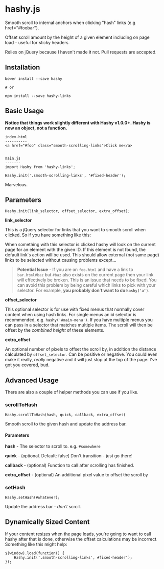# hashy.js #

Smooth scroll to internal anchors when clicking "hash" links (e.g. href="#foobar").

Offset scroll amount by the height of a given element including on page load - useful for sticky headers.

Relies on jQuery because I haven't made it not. Pull requests are accepted.

## Installation ##

    bower install --save hashy

    # or

    npm install --save hashy-links


## Basic Usage ##

**Notice that things work slightly different with Hashy v1.0.0+. Hashy is now an object, not a function.**

    index.html
    ----------
    <a href="#foo" class="smooth-scrolling-links">Click me</a>


    main.js
    -------
    import Hashy from 'hashy-links';

    Hashy.init('.smooth-scrolling-links', '#fixed-header');

Marvelous.


## Parameters ##

    Hashy.init(link_selector, offset_selector, extra_offset);

**link_selector**

This is a jQuery selector for links that you want to smooth scroll when clicked. So if you have something like this:

When something with this selector is clicked hashy will look on the current page for an element with the given ID. If this element is not found, the default link's action will be used. This should allow external (not same page) links to be selected without causing problems except...

> **Potential Issue** - If you are on `foo.html` and have a link to `bar.html#baz` but `#baz` also exists on the current page then your link will effectively be broken. This is an issue that needs to be fixed. You can avoid this problem by being careful which links to pick with your selector. For example, **you probably don't want to do `hashy('a')`**.

**offset_selector**

This optional selector is for use with fixed menus that normally cover content when using hash links. For single menus an id selector is recommended, e.g. `hashy('#main-menu')`. If you have multiple menus you can pass in a selector that matches multiple items. The scroll will then be offset by the *combined height* of these elements.

**extra_offset**

An optional number of pixels to offset the scroll by, in addition the distance calculated by `offset_selector`. Can be positive or negative. You could even make it really, *really* negative and it will just stop at the top of the page. I've got you covered, bud.


## Advanced Usage ##

There are also a couple of helper methods you can use if you like.


### scrollToHash ###

    Hashy.scrollToHash(hash, quick, callback, extra_offset)

Smooth scroll to the given hash and update the address bar.


#### Parameters ####

**hash** - The selector to scroll to. e.g. `#somewhere`

**quick** - (optional. Default: false) Don't transition - just go there!

**callback** - (optional) Function to call after scrolling has finished.

**extra_offset** - (optional) An additional pixel value to offset the scroll by


### setHash ###

    Hashy.setHash(#whatever);

Update the address bar - *don't* scroll.


## Dynamically Sized Content ##

If your content resizes when the page loads, you're going to want to call hashy after that is done, otherwise the offset calculations may be incorrect. Something like this might help:

    $(window).load(function() {
        Hashy.init('.smooth-scrolling-links', #fixed-header');
    });
